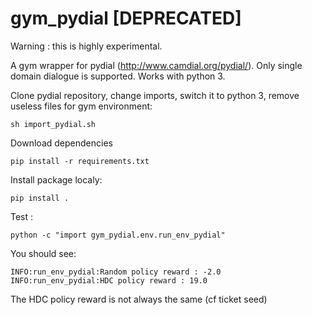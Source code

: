 # gym_pydial [DEPRECATED]

Warning : this is highly experimental.

A gym wrapper for pydial (http://www.camdial.org/pydial/). Only single domain dialogue is supported. Works with python 3.

Clone pydial repository, change imports, switch it to python 3, remove useless files for gym environment:

```
sh import_pydial.sh
```


Download dependencies

```
pip install -r requirements.txt
```

Install package localy:

```
pip install .
```

Test :

```
python -c "import gym_pydial.env.run_env_pydial"

```

You should see:
```
INFO:run_env_pydial:Random policy reward : -2.0 
INFO:run_env_pydial:HDC policy reward : 19.0 
```
The HDC policy reward is not always the same (cf ticket seed)
